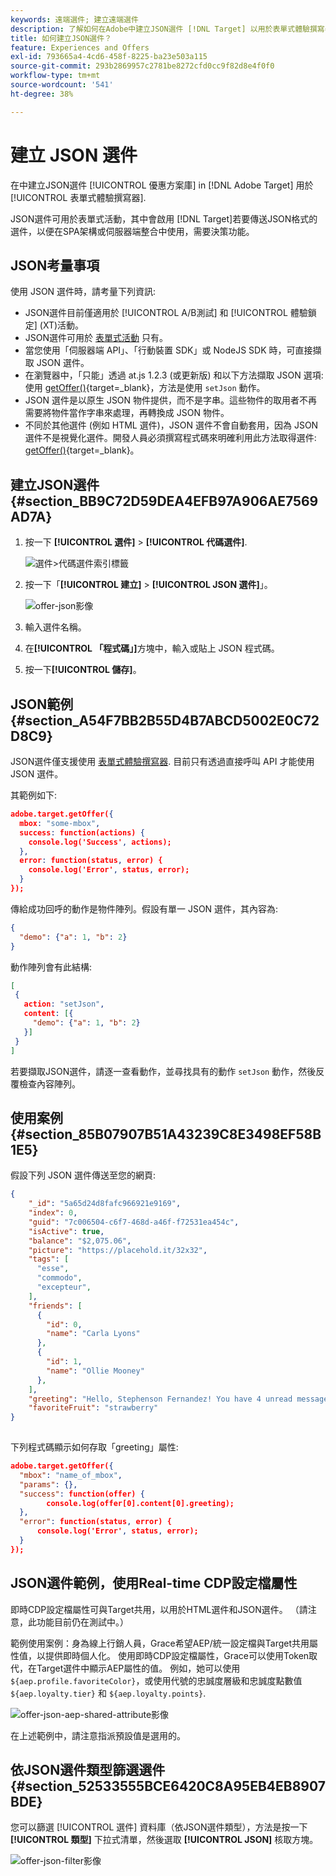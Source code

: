 ```yaml
---
keywords: 遠端選件; 建立遠端選件
description: 了解如何在Adobe中建立JSON選件 [!DNL Target] 以用於表單式體驗撰寫器。 JSON選件對於SPA架構或伺服器端整合很實用。
title: 如何建立JSON選件？
feature: Experiences and Offers
exl-id: 793665a4-4cd6-458f-8225-ba23e503a115
source-git-commit: 293b2869957c2781be8272cfd0cc9f82d8e4f0f0
workflow-type: tm+mt
source-wordcount: '541'
ht-degree: 38%

---
```


# 建立 JSON 選件

在中建立JSON選件 [!UICONTROL 優惠方案庫] in [!DNL Adobe Target] 用於 [!UICONTROL 表單式體驗撰寫器].

JSON選件可用於表單式活動，其中會啟用 [!DNL Target]若要傳送JSON格式的選件，以便在SPA架構或伺服器端整合中使用，需要決策功能。

## JSON考量事項

使用 JSON 選件時，請考量下列資訊:

* JSON選件目前僅適用於 [!UICONTROL A/B測試] 和 [!UICONTROL 體驗鎖定] (XT)活動。
* JSON選件可用於 [表單式活動](/help/main/c-experiences/form-experience-composer.md) 只有。
* 當您使用「伺服器端 API」、「行動裝置 SDK」或 NodeJS SDK 時，可直接擷取 JSON 選件。
* 在瀏覽器中，「只能」透過 at.js 1.2.3 (或更新版) 和以下方法擷取 JSON 選項: 使用 [getOffer()](https://developer.adobe.com/target/implement/client-side/atjs/atjs-functions/adobe-target-getoffer/){target=_blank}，方法是使用 `setJson` 動作。
* JSON 選件是以原生 JSON 物件提供，而不是字串。這些物件的取用者不再需要將物件當作字串來處理，再轉換成 JSON 物件。
* 不同於其他選件 (例如 HTML 選件)，JSON 選件不會自動套用，因為 JSON 選件不是視覺化選件。開發人員必須撰寫程式碼來明確利用此方法取得選件: [getOffer()](https://developer.adobe.com/target/implement/client-side/atjs/atjs-functions/adobe-target-getoffer/){target=_blank}。

## 建立JSON選件 {#section_BB9C72D59DEA4EFB97A906AE7569AD7A}

1. 按一下 **[!UICONTROL 選件]** > **[!UICONTROL 代碼選件]**.

   ![選件>代碼選件索引標籤](/help/main/c-experiences/c-manage-content/assets/code-offers-tab.png)

1. 按一下「**[!UICONTROL 建立]** > **[!UICONTROL JSON 選件]**」。

   ![offer-json影像](assets/offer-json.png)

1. 輸入選件名稱。
1. 在&#x200B;**[!UICONTROL 「程式碼」]**&#x200B;方塊中，輸入或貼上 JSON 程式碼。
1. 按一下&#x200B;**[!UICONTROL 儲存]**。

## JSON範例 {#section_A54F7BB2B55D4B7ABCD5002E0C72D8C9}

JSON選件僅支援使用 [表單式體驗撰寫器](/help/main/c-experiences/form-experience-composer.md). 目前只有透過直接呼叫 API 才能使用 JSON 選件。

其範例如下:

```json
adobe.target.getOffer({ 
  mbox: "some-mbox", 
  success: function(actions) { 
    console.log('Success', actions); 
  }, 
  error: function(status, error) { 
    console.log('Error', status, error); 
  } 
});
```

傳給成功回呼的動作是物件陣列。假設有單一 JSON 選件，其內容為:

```json
{ 
  "demo": {"a": 1, "b": 2} 
}
```

動作陣列會有此結構:

```json
[ 
 { 
   action: "setJson", 
   content: [{ 
     "demo": {"a": 1, "b": 2} 
   }] 
 }  
]
```

若要擷取JSON選件，請逐一查看動作，並尋找具有的動作 `setJson` 動作，然後反覆檢查內容陣列。

## 使用案例 {#section_85B07907B51A43239C8E3498EF58B1E5}

假設下列 JSON 選件傳送至您的網頁:

```json
{ 
    "_id": "5a65d24d8fafc966921e9169", 
    "index": 0, 
    "guid": "7c006504-c6f7-468d-a46f-f72531ea454c", 
    "isActive": true, 
    "balance": "$2,075.06", 
    "picture": "https://placehold.it/32x32", 
    "tags": [ 
      "esse", 
      "commodo", 
      "excepteur", 
    ], 
    "friends": [ 
      { 
        "id": 0, 
        "name": "Carla Lyons" 
      }, 
      { 
        "id": 1, 
        "name": "Ollie Mooney" 
      }, 
    ], 
    "greeting": "Hello, Stephenson Fernandez! You have 4 unread messages.", 
    "favoriteFruit": "strawberry" 
} 
  
```

下列程式碼顯示如何存取「greeting」屬性:

```json
adobe.target.getOffer({   
  "mbox": "name_of_mbox", 
  "params": {}, 
  "success": function(offer) {           
        console.log(offer[0].content[0].greeting); 
  },   
  "error": function(status, error) {           
      console.log('Error', status, error); 
  } 
});
```

## JSON選件範例，使用Real-time CDP設定檔屬性

即時CDP設定檔屬性可與Target共用，以用於HTML選件和JSON選件。 （請注意，此功能目前仍在測試中。）

範例使用案例：身為線上行銷人員，Grace希望AEP/統一設定檔與Target共用屬性值，以提供即時個人化。 使用即時CDP設定檔屬性，Grace可以使用Token取代，在Target選件中顯示AEP屬性的值。 例如，她可以使用 `${aep.profile.favoriteColor}`，或使用代號的忠誠度層級和忠誠度點數值 `${aep.loyalty.tier}` 和 `${aep.loyalty.points}`.

![offer-json-aep-shared-attribute影像](assets/offer-json-aep-shared-attribute.png)

在上述範例中，請注意指派預設值是選用的。

## 依JSON選件類型篩選選件 {#section_52533555BCE6420C8A95EB4EB8907BDE}

您可以篩選 [!UICONTROL 選件] 資料庫（依JSON選件類型），方法是按一下 **[!UICONTROL 類型]** 下拉式清單，然後選取 **[!UICONTROL JSON]** 核取方塊。

![offer-json-filter影像](assets/offer-json-filter.png)
